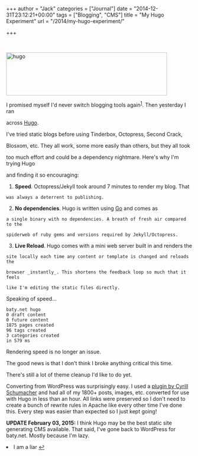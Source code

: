 +++
author = "Jack"
categories = ["Journal"]
date = "2014-12-31T23:12:21+00:00"
tags = ["Blogging", "CMS"]
title = "My Hugo Experiment"
url = "/2014/my-hugo-experiment/"

+++

&nbsp;

[<img class=" size-full wp-image-4633 aligncenter" src="/img/2014/12/hugo.jpg" alt="hugo" width="435" height="116" />][1]

I promised myself I'd never switch blogging tools again<sup id="fnref-4212-liar"><a href="#fn-4212-liar" rel="footnote">1</a></sup>. Then yesterday I ran
  
across [Hugo][2].

I've tried static blogs before using Tinderbox, Octopress, Second Crack,
  
Blosxom, etc. They all work, some more easily than others, but they all took
  
too much effort and could be a dependency nightmare. Here's why I'm trying Hugo
  
and finding it so encouraging:

  1. **Speed**. Octopress/Jekyll took around 7 minutes to render my blog. That
  
    was always a deterrent to publishing.
  2. **No dependencies**. Hugo is written using [Go][3] and comes as
  
    a single binary with no dependencies. A breath of fresh air compared to the
  
    spiderweb of ruby gems and versions required by Jekyll/Octopress.
  3. **Live Reload**. Hugo comes with a mini web server built in and renders the
  
    site locally each time any content or template is changed and reloads the
  
    browser _instantly_. This shortens the feedback loop so much that it feels
  
    like I'm editing the static files directly.

Speaking of speed&#8230;

    baty.net hugo
    0 draft content
    0 future content
    1875 pages created
    96 tags created
    3 categories created
    in 579 ms
    

Rendering speed is no longer an issue.
  
The good news is that I don't think I broke anything critical this time.
  
There's still a lot of theme cleanup I'd like to do yet.

Converting from WordPress was surprisingly easy. I used a [plugin by Cyrill Schumacher][4] and had all of my 1800+ posts, images, etc. converted for use with Hugo in less than an hour. All links were preserved so I don't need to create a bunch of rewrite rules in Apache like every other time I've done this. Every step was easier than expected so I just kept going!

**UPDATE February 03, 2015:** I think Hugo may be the best static site generating CMS available. That said, I've gone back to WordPress for baty.net. Mostly because I'm lazy.

<li id="fn-4212-liar">
  I am a liar&#160;<a href="#fnref-4212-liar" rev="footnote">&#8617;</a> </fn></footnotes>

 [1]: /img/2014/12/hugo.jpg
 [2]: http://gohugo.io
 [3]: http://golang.org
 [4]: https://github.com/SchumacherFM/wordpress-to-hugo-exporter